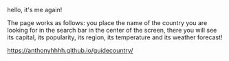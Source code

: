 hello, it's me again!

The page works as follows: you place the name of the country you are looking for in the search bar in the center of the screen, there you will see its capital, its popularity, its region, its temperature and its weather forecast!

https://anthonyhhhh.github.io/guidecountry/